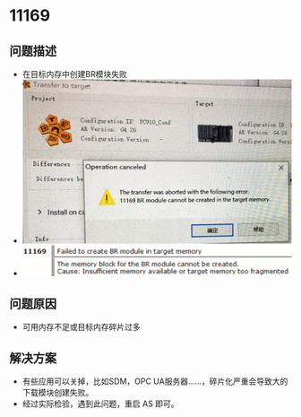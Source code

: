 # 11169
## 问题描述
- 在目标内存中创建BR模块失败
- ![Img](./FILES/11169.md/img-20220810135521.png)
- ![Img](./FILES/11169.md/img-20220810135527.png)
## 问题原因
- 可用内存不足或目标内存碎片过多
## 解决方案
- 有些应用可以关掉，比如SDM，OPC UA服务器……，碎片化严重会导致大的下载模块创建失败。
- 经过实际检验，遇到此问题，重启 AS 即可。